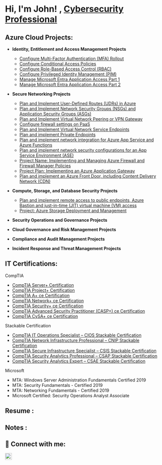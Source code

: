 <h1>Hi, I'm John! , <a href="https://www.linkedin.com/in/johnhilton1/">Cybersecurity Professional</a>

<h2> Azure Cloud Projects:</h2>

- <b>Identity, Entitlement and Access Management Projects</b>
  - [Configure Multi-Factor Authentication (MFA) Rollout](https://github.com/Bobby360720/Bobby360720/blob/main/Identity%2C%20Entitlement%20and%20Access%20Management%20Projects%20(MFA)-20240910230041.md)
  - [Configure Conditional Access Policies](https://github.com/Bobby360720/Bobby360720/blob/main/Identity%2C%20Entitlement%20and%20Access%20Management%20Projects%20(Conditional%20Access%20Policies)-20240912211956.md)
  - [Configure Role-Based Access Control (RBAC)](https://github.com/Bobby360720/Bobby360720/blob/main/Identity%2C%20Entitlement%20and%20Access%20Management%20Projects%20Configure%20Role-Based%20Access%20Control%20(RBAC)-20240912211707.md)
  - [Configure Privileged Identity Management (PIM)](https://github.com/Bobby360720/Bobby360720/blob/main/Identity%2C%20Entitlement%20and%20Access%20Management%20Projects%20Privileged%20Identity%20Management%20(PIM)-20240912211902.md)
  - [Manage Microsoft Entra Application Access Part 1](https://github.com/Bobby360720/Bobby360720/blob/main/Project_%20Manage%20Microsoft%20Entra%20Application%20Access%20Part%201.md)
  - [Manage Microsoft Entra Application Access Part 2](https://github.com/Bobby360720/Bobby360720/blob/main/Project_%20Manage%20Microsoft%20Entra%20Application%20Access%20Part%202.md)
    
- <b>Secure Networking Projects</b>
  - [Plan and Implement User-Defined Routes (UDRs) in Azure](https://github.com/Bobby360720/Bobby360720/blob/main/Project_%20Plan%20and%20Implement%20User-Defined%20Routes%20(UDRs)%20New.md)
  - [Plan and Implement Network Security Groups (NSGs) and Application Security Groups (ASGs)](https://github.com/Bobby360720/Bobby360720/blob/main/Project_%20Plan%20and%20Implement%20Network%20Security%20Groups%20(NSGs)%20and%20Application%20Security%20Groups%20(ASGs)New.md)
  - [Plan and Implement Virtual Network Peering or VPN Gateway](https://github.com/Bobby360720/Bobby360720/blob/main/Project_%20Plan%20and%20Implement%20Virtual%20Network%20Peering%20or%20VPN%20Gateway.md)
  - [Configure firewall settings on PaaS](https://github.com/Bobby360720/Bobby360720/blob/main/Configure%20firewall%20settings%20on%20PaaS.md)
  - [Plan and Implement Virtual Network Service Endpoints](https://github.com/Bobby360720/Bobby360720/edit/main/Project_%20Plan%20and%20Implement%20Virtual%20Network%20Service%20Endpoints%20new.md)
  - [Plan and implement Private Endpoints](https://github.com/Bobby360720/Bobby360720/blob/main/Plan%20and%20implement%20Private%20Endpoint.md)
  - [Plan and implement network integration for Azure App Service and Azure Functions](https://github.com/Bobby360720/Bobby360720/blob/main/Plan%20and%20implement%20network%20integration%20for%20Azure%20App%20Service%20and%20Azure%20Functions.md)
  - [Plan and implement network security configurations for an App Service Environment (ASE)](https://github.com/Bobby360720/Bobby360720/blob/main/Plan%20and%20implement%20network%20security%20configurations%20for%20an%20App%20Service%20Environment%20(ASE).md)
  - [Project Name: Implementing and Managing Azure Firewall and Firewall Manager Policies](https://github.com/Bobby360720/Bobby360720/blob/main/Project%20Name_%20Implementing%20and%20Managing%20Azure%20Firewall%20and%20Firewall%20Manager%20Policies.md)
  - [Project Plan: Implementing an Azure Application Gateway](https://github.com/Bobby360720/Bobby360720/blob/main/Project%20Plan_%20Implementing%20an%20Azure%20Application%20Gateway.md)
  - [Plan and implement an Azure Front Door, including Content Delivery Network (CDN)](https://github.com/Bobby360720/Bobby360720/blob/main/Plan%20and%20implement%20an%20Azure%20Front%20Door%2C%20including%20Content%20Delivery%20Network%20(CDN).md)
  
  
- <b>Compute, Storage, and Database Security Projects</b>
   - [Plan and implement remote access to public endpoints, Azure Bastion and just-in-time (JIT) virtual machine (VM) access](https://github.com/Bobby360720/Bobby360720/blob/main/Plan%20and%20implement%20remote%20access%20to%20public%20endpoints%2C%20Azure%20Bastion%20and%20just-in-time%20(JIT)%20virtual%20machine%20(VM)%20access.md)
   - [Project: Azure Storage Deployment and Management](https://github.com/Bobby360720/MyAzureCloudProjects/blob/main/Project_%20Azure%20Storage%20Deployment%20and%20Management.md)
- <b>Security Operations and Governance Projects</b>

- <b>Cloud Governance and Risk Management Projects</b>
- <b>Compliance and Audit Management Projects</b>
- <b>Incident Response and Threat Management Projects</b>

<h2> IT Certifications:</h2>

CompTIA
  -  [CompTIA Server+ Certification](https://www.credly.com/badges/e5fc0cf0-c0ef-4780-a0e3-caa446b16c2c/public_url)
  -  [CompTIA Project+ Certification](https://www.credly.com/badges/c5807877-cdaa-4eaf-b032-54fafc6ff516/public_url)
   -  [CompTIA A+ ce Certification](https://www.credly.com/badges/9ff42a81-adb3-4218-ba62-148414425403/public_url)
 -  [CompTIA Network+ ce Certification](https://www.credly.com/badges/b515621a-2c0e-4f45-adda-683adf27255b/public_url)
 -  [CompTIA Security+ ce Certification](https://www.credly.com/badges/1c1497eb-3ab7-4d29-ac42-a8e3bdf3aee1/public_url)
 -  [CompTIA Advanced Security Practitioner (CASP+) ce Certification](https://www.credly.com/badges/0cdbd40d-9270-4acf-ab4e-0cea4a3cb545/public_url)
  -  [CompTIA CySA+ ce Certification](https://www.credly.com/badges/92c06461-4dc0-46c8-b038-cb222f54feb5/public_url)



Stackable Certification
 -  [CompTIA IT Operations Specialist – CIOS Stackable Certification](https://www.credly.com/badges/9519535a-2773-4477-80ef-ec43890f4ca4/public_url)
 -  [CompTIA Network Infrastructure Professional – CNIP Stackable Certification](https://www.credly.com/badges/9fcbf886-eff6-4568-a0a7-4d51e84f3bd5/public_url)
-  [CompTIA Secure Infrastructure Specialist – CSIS Stackable Certification](https://www.credly.com/badges/fd41d590-e0f9-4107-a38a-172c5ebf7b11/public_url)
 -  [CompTIA Security Analytics Professional – CSAP Stackable Certification](https://www.credly.com/badges/17a6d22a-5bed-473e-89e6-f91b7ada4cab/public_url)
 -  [CompTIA Security Analytics Expert – CSAE Stackable Certification](https://www.credly.com/badges/d42ed614-7227-4b1c-b53b-f674cb9fd1f9/public_url)
   
Microsoft 
   -  MTA: Windows Server Administration Fundamentals  Certified 2019
   -  MTA: Security Fundamentals - Certified 2019
   -  MTA: Networking Fundamentals - Certified 2019
   -  Microsoft Certified: Security Operations Analyst Associate
<h2>Resume :</h2>
<h2> Notes :</h2>





<h2> 🤳 Connect with me:</h2>

[<img align="left" alt="johnhilton1 | LinkedIn" width="22px" src="https://cdn.jsdelivr.net/npm/simple-icons@v3/icons/linkedin.svg" />][linkedin]

[linkedin]: https://www.linkedin.com/in/johnhilton1/

<!--
**joshmadakor1/joshmadakor1** is a ✨ _special_ ✨ repository because its `README.md` (this file) appears on your GitHub profile.

Here are some ideas to get you started:

- 🔭 I’m currently working on ...
- 🌱 I’m currently learning ...
- 👯 I’m looking to collaborate on ...
- 🤔 I’m looking for help with ...
- 💬 Ask me about ...
- 📫 How to reach me: ...
- 😄 Pronouns: ...
- ⚡ Fun fact: ...
-->
